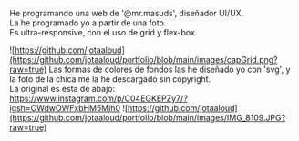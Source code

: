 He programando una web de '@mr.masuds', diseñador UI/UX.</br>
La he programado yo a partir de una foto.</br>
Es ultra-responsive, con el uso de grid y flex-box.

![https://github.com/jotaaloud](https://github.com/jotaaloud/portfolio/blob/main/images/capGrid.png?raw=true)
Las formas de colores de fondos las he diseñado yo con 'svg', y la foto de la chica me la he descargado sin copyright.
</br>
La original es ésta de abajo:</br>
https://www.instagram.com/p/C04EGKEPZy7/?igsh=OWdwOWFxbHM5Mjh0
![https://github.com/jotaaloud](https://github.com/jotaaloud/portfolio/blob/main/images/IMG_8109.JPG?raw=true)
